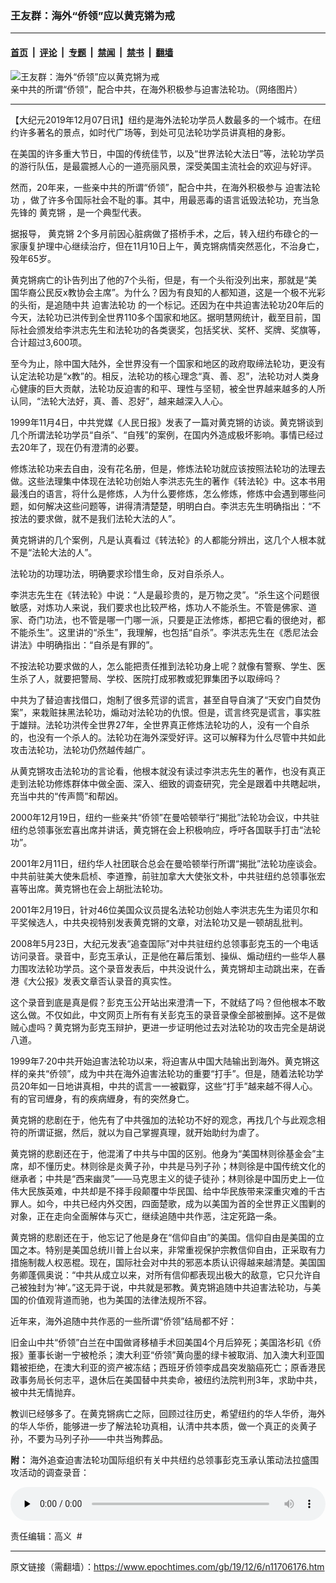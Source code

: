 ### 王友群：海外“侨领”应以黄克锵为戒

---

#### [首页](../../../..?n11706176) &nbsp;|&nbsp; [评论](../../../../../epoch-comment?n11706176) &nbsp;|&nbsp; [专题](../../../../../epoch-special?n11706176) &nbsp;|&nbsp; [禁闻](../../../../../epoch-news?n11706176) &nbsp;|&nbsp; [禁书](../../../../../books?n11706176) &nbsp;|&nbsp; [翻墙](https://github.com/gfw-breaker/nogfw/blob/master/README.md?n11706176)


<div><img alt="王友群：海外“侨领”应以黄克锵为戒" class="attachment-djy_600_400 size-djy_600_400 wp-post-image" src="https://i.epochtimes.com/assets/uploads/2019/12/chnzw100517003.jpg"/>
<div class="caption">
 亲中共的所谓“侨领”，配合中共，在海外积极参与迫害法轮功。（网络图片）
</div></div><hr/><div class="post_content" id="artbody" itemprop="articleBody">
 <!-- article content begin -->
 <p>
  【大纪元2019年12月07日讯】纽约是海外法轮功学员人数最多的一个城市。在纽约许多著名的景点，如时代广场等，到处可见法轮功学员讲真相的身影。
 </p>
 <p>
  在美国的许多重大节日，中国的传统佳节，以及“世界法轮大法日”等，法轮功学员的游行队伍，是最震撼人心的一道亮丽风景，深受美国主流社会的欢迎与好评。
 </p>
 <p>
  然而，20年来，一些亲中共的所谓“侨领”，配合中共，在海外积极参与
  <ok href="https://www.epochtimes.com/gb/tag/%E8%BF%AB%E5%AE%B3%E6%B3%95%E8%BD%AE%E5%8A%9F.html">
   迫害法轮功
  </ok>
  ，做了许多令国际社会不耻的事。其中，用最恶毒的语言诋毁法轮功，充当急先锋的
  <ok href="https://www.epochtimes.com/gb/tag/%E9%BB%84%E5%85%8B%E9%94%B5.html">
   黄克锵
  </ok>
  ，是一个典型代表。
 </p>
 <p>
  据报导，
  <ok href="https://www.epochtimes.com/gb/tag/%E9%BB%84%E5%85%8B%E9%94%B5.html">
   黄克锵
  </ok>
  2个多月前因心脏病做了搭桥手术，之后，转入纽约布碌仑的一家康复护理中心继续治疗，但在11月10日上午，黄克锵病情突然恶化，不治身亡，殁年65岁。
 </p>
 <p>
  黄克锵病亡的讣告列出了他的7个头衔，但是，有一个头衔没列出来，那就是“美国华裔公民反x教协会主席”。为什么？因为有良知的人都知道，这是一个极不光彩的头衔，是追随中共
  <ok href="https://www.epochtimes.com/gb/tag/%E8%BF%AB%E5%AE%B3%E6%B3%95%E8%BD%AE%E5%8A%9F.html">
   迫害法轮功
  </ok>
  的一个标记。还因为在中共迫害法轮功20年后的今天，法轮功已洪传到全世界110多个国家和地区。据明慧网统计，截至目前，国际社会颁发给李洪志先生和法轮功的各类褒奖，包括奖状、奖杯、奖牌、奖旗等，合计超过3,600项。
 </p>
 <p>
  至今为止，除中国大陆外，全世界没有一个国家和地区的政府取缔法轮功，更没有认定法轮功是“x教”的。相反，法轮功的核心理念“真、善、忍”，法轮功对人类身心健康的巨大贡献，法轮功反迫害的和平、理性与坚韧，被全世界越来越多的人所认同，“法轮大法好，真、善、忍好”，越来越深入人心。
 </p>
 <p>
  1999年11月4日，中共党媒《人民日报》发表了一篇对黄克锵的访谈。黄克锵谈到几个所谓法轮功学员“自杀”、“自残”的案例，在国内外造成极坏影响。事情已经过去20年了，现在仍有澄清的必要。
 </p>
 <p>
  修炼法轮功来去自由，没有花名册，但是，修炼法轮功就应该按照法轮功的法理去做。这些法理集中体现在法轮功创始人李洪志先生的著作《转法轮》中。这本书用最浅白的语言，将什么是修炼，人为什么要修炼，怎么修炼，修炼中会遇到哪些问题，如何解决这些问题等，讲得清清楚楚，明明白白。李洪志先生明确指出：“不按法的要求做，就不是我们法轮大法的人”。
 </p>
 <p>
  黄克锵讲的几个案例，凡是认真看过《转法轮》的人都能分辨出，这几个人根本就不是“法轮大法的人”。
 </p>
 <p>
  法轮功的功理功法，明确要求珍惜生命，反对自杀杀人。
 </p>
 <p>
  李洪志先生在《转法轮》中说：“人是最珍贵的，是万物之灵”。“杀生这个问题很敏感，对炼功人来说，我们要求也比较严格，炼功人不能杀生。不管是佛家、道家、奇门功法，也不管是哪一门哪一派，只要是正法修炼，都把它看的很绝对，都不能杀生”。这里讲的“杀生”，我理解，也包括“自杀”。李洪志先生在《悉尼法会讲法》中明确指出：“自杀是有罪的”。
 </p>
 <p>
  不按法轮功要求做的人，怎么能把责任推到法轮功身上呢？就像有警察、学生、医生杀了人，就要把警局、学校、医院打成邪教或犯罪集团予以取缔吗？
 </p>
 <p>
  中共为了替迫害找借口，炮制了很多荒谬的谎言，甚至自导自演了“天安门自焚伪案”，来栽赃抹黑法轮功，煽动对法轮功的仇恨。但是，谎言终究是谎言，事实胜于雄辩。法轮功洪传全世界27年，全世界真正修炼法轮功的人，没有一个自杀的，也没有一个杀人的。法轮功在海外深受好评。这可以解释为什么尽管中共如此攻击法轮功，法轮功仍然越传越广。
 </p>
 <p>
  从黄克锵攻击法轮功的言论看，他根本就没有读过李洪志先生的著作，也没有真正走到法轮功修炼群体中做全面、深入、细致的调查研究，完全是跟着中共瞎起哄，充当中共的“传声筒”和帮凶。
 </p>
 <p>
  2000年12月19日，纽约一些亲共“侨领”在曼哈顿举行“揭批”法轮功会议，中共驻纽约总领事张宏喜出席并讲话，黄克锵在会上积极响应，呼吁各国联手打击“法轮功”。
 </p>
 <p>
  2001年2月11日，纽约华人社团联合总会在曼哈顿举行所谓“揭批”法轮功座谈会。中共前驻美大使朱启桢、李道豫，前驻加拿大大使张文朴，中共驻纽约总领事张宏喜等出席。黄克锵也在会上胡批法轮功。
 </p>
 <p>
  2001年2月19日，针对46位美国众议员提名法轮功创始人李洪志先生为诺贝尔和平奖候选人，中共央视特别发表黄克锵的文章，对法轮功又是一顿胡乱批判。
 </p>
 <p>
  2008年5月23日，大纪元发表“追查国际”对中共驻纽约总领事彭克玉的一个电话访问录音。录音中，彭克玉承认，正是他在幕后策划、操纵、煽动纽约一些华人暴力围攻法轮功学员。这个录音发表后，中共没说什么，黄克锵却主动跳出来，在香港《大公报》发表文章否认录音的真实性。
 </p>
 <p>
  这个录音到底是真是假？彭克玉公开站出来澄清一下，不就结了吗？但他根本不敢这么做。不仅如此，中文网页上所有有关彭克玉的录音录像全部被删掉。这不是做贼心虚吗？黄克锵为彭克玉辩护，更进一步证明他过去对法轮功的攻击完全是胡说八道。
 </p>
 <p>
  1999年7·20中共开始迫害法轮功以来，将迫害从中国大陆输出到海外。黄克锵这样的亲共“侨领”，成为中共在海外迫害法轮功的重要“打手”。但是，随着法轮功学员20年如一日地讲真相，中共的谎言一一被戳穿，这些“打手”越来越不得人心。有的官司緾身，有的疾病緾身，有的突然身亡。
 </p>
 <p>
  黄克锵的悲剧在于，他先有了中共强加的法轮功不好的观念，再找几个与此观念相符的所谓证据，然后，就以为自己掌握真理，就开始助纣为虐了。
 </p>
 <p>
  黄克锵的悲剧还在于，他混淆了中共与中国的区别。他身为“美国林则徐基金会”主席，却不懂历史。林则徐是炎黄子孙，中共是马列子孙；林则徐是中国传统文化的继承者；中共是“西来幽灵”——马克思主义的徒子徒孙；林则徐是中国历史上一位伟大民族英难，中共却是不择手段颠覆中华民国、给中华民族带来深重灾难的千古罪人。如今，中共已经内外交困，四面楚歌，成为以美国为首的全世界正义围剿的对象，正在走向全面解体与灭亡，继续追随中共作恶，注定死路一条。
 </p>
 <p>
  黄克锵的悲剧还在于，他忘记了他是身在“信仰自由”的美国。信仰自由是美国的立国之本。特别是美国总统川普上台以来，非常重视保护宗教信仰自由，正采取有力措施制裁人权恶棍。现在，国际社会对中共的邪恶本质认识得越来越清楚。美国国务卿蓬佩奥说：“中共从成立以来，对所有信仰都表现出极大的敌意，它只允许自己被独封为‘神’。”这无异于说，中共就是邪教。黄克锵追随中共迫害法轮功，与美国的价值观背道而驰，也为美国的法律法规所不容。
 </p>
 <p>
  近年来，海外追随中共作恶的一些所谓“侨领”结局都不好：
 </p>
 <p>
  旧金山中共“侨领”白兰在中国做肾移植手术回美国4个月后猝死；美国洛杉矶《侨报》董事长谢一宁被枪杀；澳大利亚“侨领”黄向墨的绿卡被取消、加入澳大利亚国籍被拒绝，在澳大利亚的资产被冻结；西班牙侨领李成昌突发脑癌死亡；原香港民政事务局长何志平，退休后在美国替中共卖命，被纽约法院判刑3年，求助中共，被中共无情抛弃。
 </p>
 <p>
  教训已经够多了。在黄克锵病亡之际，回顾过往历史，希望纽约的华人华侨，海外的华人华侨，能够进一步了解法轮功真相，认清中共本质，做一个真正的炎黄子孙，不要为马列子孙——中共当殉葬品。
 </p>
 <p>
  <strong>
   附：
  </strong>
  海外追查迫害法轮功国际组织有关中共纽约总领事彭克玉承认策动法拉盛围攻活动的调查录音：
 </p>
 <!--[if lt IE 9]><script>document.createElement('audio');</script><![endif]-->
 <audio class="wp-audio-shortcode" controls="controls" id="audio-11706176-1" preload="none" style="width: 100%;">
  <source src="https://www.zhuichaguoji.org/cn/upload/docs/overseapersecution/zc-flushing-final-short.mp3?_=1" type="audio/mpeg"/>
  <ok href="https://www.zhuichaguoji.org/cn/upload/docs/overseapersecution/zc-flushing-final-short.mp3">
   https://www.zhuichaguoji.org/cn/upload/docs/overseapersecution/zc-flushing-final-short.mp3
  </ok>
 </audio>
 <p>
  责任编辑：高义  #
 </p>
 <!-- article content end -->
 <div id="below_article_ad">
 </div>
</div>


---

原文链接（需翻墙）：https://www.epochtimes.com/gb/19/12/6/n11706176.htm